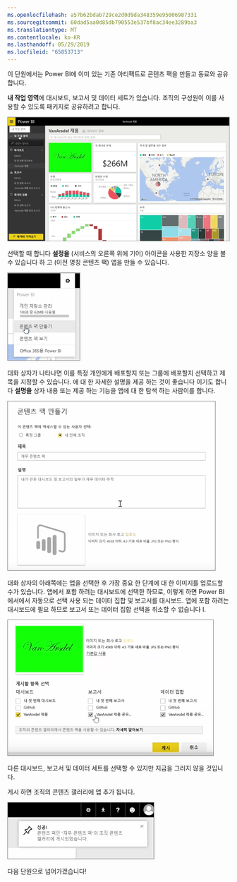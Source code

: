```yaml
---
ms.openlocfilehash: a57b62bdab729ce2d0d9da348359e95006987331
ms.sourcegitcommit: 60dad5aa0d85db790553e537bf8ac34ee3289ba3
ms.translationtype: MT
ms.contentlocale: ko-KR
ms.lasthandoff: 05/29/2019
ms.locfileid: "65853713"
---
```

이 단원에서는 Power BI에 이미 있는 기존 아티팩트로 콘텐츠 팩을 만들고 동료와 공유합니다.  

**내 작업 영역**에 대시보드, 보고서 및 데이터 세트가 있습니다. 조직의 구성원이 이를 사용할 수 있도록 패키지로 공유하려고 합니다.

![Power BI에서 공유 및 공동 작업](./media/6-2-create-content-packs/pbi_learn06_02myworkspacenohilite.png)

선택할 때 합니다 **설정을** (서비스의 오른쪽 위에 기어) 아이콘을 사용한 저장소 양을 볼 수 있습니다 하 고 (이전 명칭 콘텐츠 팩) 앱을 만들 수 있습니다.

![Power BI에서 공유 및 공동 작업](./media/6-2-create-content-packs/pbi_learn06_02options.png)

대화 상자가 나타나면 이를 특정 개인에게 배포할지 또는 그룹에 배포할지 선택하고 제목을 지정할 수 있습니다. 에 대 한 자세한 설명을 제공 하는 것이 좋습니다 이기도 합니다 **설명을** 상자 내용 또는 제공 하는 기능을 앱에 대 한 탐색 하는 사람이를 합니다.

![Power BI에서 공유 및 공동 작업](./media/6-2-create-content-packs/pbi_learn06_02create_contpktop.png)

대화 상자의 아래쪽에는 앱을 선택한 후 가장 중요 한 단계에 대 한 이미지를 업로드할 수가 있습니다. 앱에서 포함 하려는 대시보드에 선택한 하므로, 이렇게 하면 Power BI에서에서 자동으로 선택 사용 되는 데이터 집합 및 보고서를 대시보드. 앱에 포함 하려는 대시보드에 필요 하므로 보고서 또는 데이터 집합 선택을 취소할 수 없습니다 I.

![Power BI에서 공유 및 공동 작업](./media/6-2-create-content-packs/pbi_learn06_02create_contpk2ndhalf.png)

다른 대시보드, 보고서 및 데이터 세트를 선택할 수 있지만 지금을 그러지 않을 것입니다.

게시 하면 조직의 콘텐츠 갤러리에 앱 추가 됩니다.

![Power BI에서 공유 및 공동 작업](./media/6-2-create-content-packs/pbi_learn06_02contpksuccess.png)

다음 단원으로 넘어가겠습니다!

